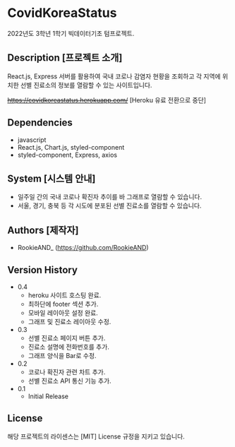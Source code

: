 # CovidKoreaStatus

2022년도 3학년 1학기 빅데이터기초 텀프로젝트.

## Description [프로젝트 소개]

React.js, Express 서버를 활용하여 국내 코로나 감염자 현황을 조회하고
각 지역에 위치한 선별 진료소의 정보를 열람할 수 있는 사이트입니다.

~~https://covidkoreastatus.herokuapp.com/~~ [Heroku 유료 전환으로 중단]

## Dependencies

-   javascript
-   React.js, Chart.js, styled-component
-   styled-component, Express, axios

## System [시스템 안내]

-   일주일 간의 국내 코로나 확진자 추이를 바 그래프로 열람할 수 있습니다.
-   서울, 경기, 충북 등 각 시도에 분포된 선별 진료소를 열람할 수 있습니다.

## Authors [제작자]

-   RookieAND\_ (https://github.com/RookieAND)

## Version History

-   0.4
    -   heroku 사이트 호스팅 완료.
    -   최하단에 footer 섹션 추가.
    -   모바일 레이아웃 설정 완료.
    -   그래프 및 진료소 레이아웃 수정.
-   0.3
    -   선별 진료소 페이지 버튼 추가.
    -   진료소 설명에 전화번호를 추가.
    -   그래프 양식을 Bar로 수정.
-   0.2
    -   코로나 확진자 관련 차트 추가.
    -   선별 진료소 API 통신 기능 추가.
-   0.1
    -   Initial Release

## License

해당 프로젝트의 라이센스는 [MIT] License 규정을 지키고 있습니다.
